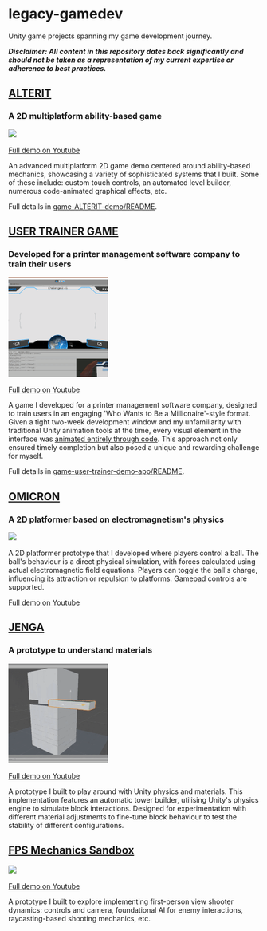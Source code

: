 # legacy-gamedev
Unity game projects spanning my game development journey.

***Disclaimer: All content in this repository dates back significantly and should not be taken as a representation of my current expertise or adherence to best practices.***

## [ALTERIT](game-ALTERIT-demo)

### A 2D multiplatform ability-based game 

<img src="readme-assets/alterit.gif" width="200"/>

[Full demo on Youtube](https://www.youtube.com/watch?v=LH0LfCJr0ig)

An advanced multiplatform 2D game demo centered around ability-based mechanics, showcasing a variety of sophisticated systems that I built. Some of these include: custom touch controls, an automated level builder, numerous code-animated graphical effects, etc. 

Full details in [game-ALTERIT-demo/README](game-ALTERIT-demo/README.md).

## [USER TRAINER GAME](game-user-trainer-app)
### Developed for a printer management software company to train their users
<img src="readme-assets/user-trainer.gif" width="200"/>

[Full demo on Youtube](https://www.youtube.com/watch?v=f5lQgx0ibeI)

A game I developed for a printer management software company, designed to train users in an engaging 'Who Wants to Be a Millionaire'-style format. Given a tight two-week development window and my unfamiliarity with traditional Unity animation tools at the time, every visual element in the interface was [animated entirely through code](Assets/Scripts/GameController.cs). This approach not only ensured timely completion but also posed a unique and rewarding challenge for myself.

Full details in [game-user-trainer-demo-app/README](game-user-trainer-demo-app/README.md).

## [OMICRON](game-OMICRON-prototype)
### A 2D platformer based on electromagnetism's physics
<img src="readme-assets/omicron.gif" width="200"/>

A 2D platformer prototype that I developed where players control a ball. The ball's behaviour is a direct physical simulation, with forces calculated using actual electromagnetic field equations. Players can toggle the ball's charge, influencing its attraction or repulsion to platforms. Gamepad controls are supported.

[Full demo on Youtube](https://www.youtube.com/watch?v=H2EMbUft0Cw)

## [JENGA](prototype-JENGA)
### A prototype to understand materials

<img src="readme-assets/jenga.gif" width="200"/>

[Full demo on Youtube](https://www.youtube.com/watch?v=ZvYWhK3wTY4)

A prototype I built to play around with Unity physics and materials. This implementation features an automatic tower builder, utilising Unity's physics engine to simulate block interactions. Designed for experimentation with different material adjustments to fine-tune block behaviour to test the stability of different configurations.

## [FPS Mechanics Sandbox](prototype-FPS)
<img src="readme-assets/fps.gif" width="200"/>

[Full demo on Youtube](https://www.youtube.com/watch?v=RHgiHEW1tIM)

A prototype I built to explore implementing first-person view shooter dynamics: controls and camera, foundational AI for enemy interactions, raycasting-based shooting mechanics, etc.